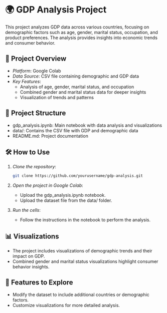 # 🌍 GDP Analysis Project

This project analyzes GDP data across various countries, focusing on demographic factors such as age, gender, marital status, occupation, and product preferences. The analysis provides insights into economic trends and consumer behavior.

## 🚀 Project Overview

- *Platform*: Google Colab
- *Data Source*: CSV file containing demographic and GDP data
- *Key Features*:
  - Analysis of age, gender, marital status, and occupation
  - Combined gender and marital status data for deeper insights
  - Visualization of trends and patterns

## 📂 Project Structure

- gdp_analysis.ipynb: Main notebook with data analysis and visualizations
- data/: Contains the CSV file with GDP and demographic data
- README.md: Project documentation

## 🛠 How to Use

1. *Clone the repository*:
   ```bash
   git clone https://github.com/yourusername/gdp-analysis.git
   ```
2. *Open the project in Google Colab*:
   - Upload the gdp_analysis.ipynb notebook.
   - Upload the dataset file from the data/ folder.

3. *Run the cells*:
   - Follow the instructions in the notebook to perform the analysis.

## 📊 Visualizations

- The project includes visualizations of demographic trends and their impact on GDP.
- Combined gender and marital status visualizations highlight consumer behavior insights.

## 🌟 Features to Explore

- Modify the dataset to include additional countries or demographic factors.
- Customize visualizations for more detailed analysis.
